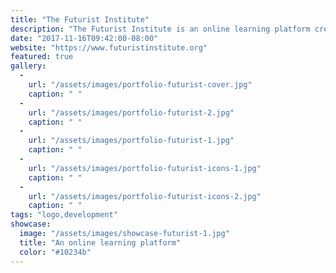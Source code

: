 ```yaml
---
title: "The Futurist Institute"
description: "The Futurist Institute is an online learning platform created for one of the world's leading economic futurists. This project involved designing a logo, brand identity and website. I also created a custom web application using Django which functions as a Learning Management System (LMS) and allows the client to sell access to their courses and monitor student progress. "
date: "2017-11-16T09:42:00-08:00"
website: "https://www.futuristinstitute.org"
featured: true
gallery:
  -
    url: "/assets/images/portfolio-futurist-cover.jpg"
    caption: " "
  -
    url: "/assets/images/portfolio-futurist-2.jpg"
    caption: " "
  -
    url: "/assets/images/portfolio-futurist-1.jpg"
    caption: " "
  -
    url: "/assets/images/portfolio-futurist-icons-1.jpg"
    caption: " "
  -
    url: "/assets/images/portfolio-futurist-icons-2.jpg"
    caption: " "
tags: "logo,development"
showcase:
  image: "/assets/images/showcase-futurist-1.jpg"
  title: "An online learning platform"
  color: "#10234b"
---
```

